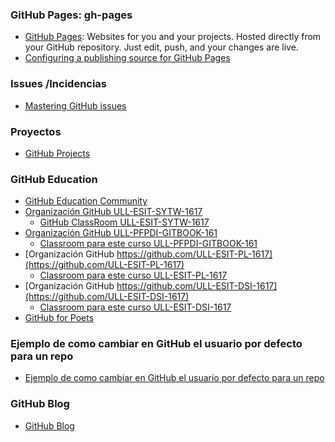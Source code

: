 ### GitHub Pages: gh-pages
   - [GitHub Pages](https://pages.github.com/): Websites for you and your projects. Hosted directly from your GitHub repository. Just edit, push, and your changes are live.
   - [Configuring a publishing source for GitHub Pages](https://help.github.com/articles/configuring-a-publishing-source-for-github-pages/)
   <!-- - [Publishing with GitHub Pages, now as easy as 1, 2, 3](https://github.com/blog/2289-publishing-with-github-pages-now-as-easy-as-1-2-3) -->

### Issues /Incidencias

* [Mastering GitHub issues](https://guides.github.com/features/issues/)

### Proyectos

* [GitHub Projects](projects/README.md)

### GitHub Education
  * [GitHub Education Community](https://education.github.community/)
  * [Organización GitHub ULL-ESIT-SYTW-1617](https://github.com/ULL-ESIT-SYTW-1617)
    * [GitHub ClassRoom ULL-ESIT-SYTW-1617](https://classroom.github.com/classrooms/19915164-ull-esit-sytw-1617)
  * [Organización GitHub ULL-PFPDI-GITBOOK-161](https://github.com/orgs/ULL-PFPDI-GITBOOK-1617)
    * [Classroom para este curso ULL-PFPDI-GITBOOK-161](https://classroom.github.com/classrooms/24248551-ull-pfpdi-gitbook-1617)
  * [Organización GitHub https://github.com/ULL-ESIT-PL-1617](https://github.com/ULL-ESIT-PL-1617)
    * [Classroom para este curso ULL-ESIT-PL-1617](https://classroom.github.com/classrooms/19915186-ull-esit-pl-1617)
  * [Organización GitHub https://github.com/ULL-ESIT-DSI-1617](https://github.com/ULL-ESIT-DSI-1617)
    * [Classroom para este curso ULL-ESIT-DSI-1617](https://classroom.github.com/classrooms/19915179-ull-esit-dsi-1617)
* [GitHub for Poets](poets/README.md)

### Ejemplo de como cambiar en GitHub el usuario por defecto para un repo

* [Ejemplo de como cambiar en GitHub el usuario por defecto para un repo](https://github.com/nausicachijiro/testing)
### GitHub Blog

* [GitHub Blog](https://github.com/blog/)
